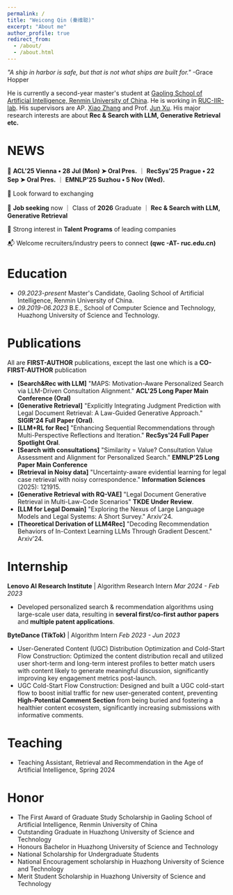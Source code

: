 ```yaml
---
permalink: /
title: "Weicong Qin (秦维聪)"
excerpt: "About me"
author_profile: true
redirect_from: 
  - /about/
  - /about.html
---
```




*"A ship in harbor is safe, but that is not what ships are built for."* -Grace Hopper


He is currently a second-year master's student at [Gaoling School of Artificial Intelligence, Renmin University of China](http://ai.ruc.edu.cn/english/index.htm). He is working in [RUC-IIR-lab](https://ruc-iir-lab.github.io/). His supervisors are AP. [Xiao Zhang](https://scholar.google.com/citations?user=5FZ6wbAAAAAJ&hl=zh-CN&oi=ao) and Prof. [Jun Xu](https://scholar.google.com/citations?user=su14mcEAAAAJ). His major research interests are about **Rec & Search with LLM, Generative Retrieval etc.**


NEWS
=========


🎤 **ACL'25 Vienna • 28 Jul (Mon) ➤ Oral Pres.** ｜ **RecSys'25 Prague • 22 Sep ➤ Oral Pres.** ｜  **EMNLP'25 Suzhou • 5 Nov (Wed).**

👋 Look forward to exchanging

🎉 **Job seeking** now ｜ Class of **2026** Graduate ｜ **Rec & Search with LLM, Generative Retrieval** 

🎯 Strong interest in **Talent Programs** of leading companies

📬 Welcome recruiters/industry peers to connect **(qwc -AT- ruc.edu.cn)**



Education
=========

- *09.2023-present* Master's Candidate, Gaoling School of Artificial Intelligence, Renmin University of China.
- *09.2019-06.2023* B.E., School of Computer Science and Technology, Huazhong University of Science and Technology.


Publications
============
All are **FIRST-AUTHOR** publications, except the last one which is a **CO-FIRST-AUTHOR** publication

* **[Search&Rec with LLM]** "MAPS: Motivation-Aware Personalized Search via LLM-Driven Consultation Alignment." **ACL'25 Long Paper Main Conference (Oral)**
* **[Generative Retrieval]** "Explicitly Integrating Judgment Prediction with Legal Document Retrieval: A Law-Guided Generative Approach." **SIGIR'24 Full Paper (Oral)**.
* **[LLM+RL for Rec]** "Enhancing Sequential Recommendations through Multi-Perspective Reflections and Iteration." **RecSys'24 Full Paper Spotlight Oral**.
* **[Search with consultations]** "Similarity = Value? Consultation Value Assessment and Alignment for Personalized Search." **EMNLP'25 Long Paper Main Conference**
* **[Retrieval in Noisy data]** "Uncertainty-aware evidential learning for legal case retrieval with noisy correspondence." **Information Sciences** (2025): 121915.
* **[Generative Retrieval with RQ-VAE]** "Legal Document Generative Retrieval in Multi-Law-Code Scenarios" **TKDE Under Review**.
* **[LLM for Legal Domain]** "Exploring the Nexus of Large Language Models and Legal Systems: A Short Survey." Arxiv'24.
* **[Theoretical Derivation of LLM4Rec]** "Decoding Recommendation Behaviors of In-Context Learning LLMs Through Gradient Descent." Arxiv'24.

  

Internship
============

**Lenovo AI Research Institute** | Algorithm Research Intern
*Mar 2024 - Feb 2023*
- Developed personalized search & recommendation algorithms using large-scale user data, resulting in **several first/co-first author papers** and **multiple patent applications**.

**ByteDance (TikTok)** | Algorithm Intern
*Feb 2023 - Jun 2023*
- User-Generated Content (UGC) Distribution Optimization and Cold-Start Flow Construction: Optimized the content distribution recall and utilized user short-term and long-term interest profiles to better match users with content likely to generate meaningful discussion, significantly improving key engagement metrics post-launch.
- UGC Cold-Start Flow Construction: Designed and built a UGC cold-start flow to boost initial traffic for new user-generated content, preventing **High-Potential Comment Section** from being buried and fostering a healthier content ecosystem, significantly increasing submissions with informative comments.




Teaching
========

* Teaching Assistant, Retrieval and Recommendation in the Age of Artificial Intelligence, Spring 2024

Honor
=====

* The First Award of Graduate Study Scholarship in Gaoling School of Artificial Intelligence, Renmin University of China
* Outstanding Graduate in Huazhong University of Science and Technology
* Honours Bachelor in Huazhong University of Science and Technology
* National Scholarship for Undergraduate Students
* National Encouragement scholarship in Huazhong University of Science and Technology
* Merit Student Scholarship in Huazhong University of Science and Technology
